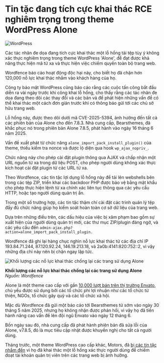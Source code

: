 # Tin tặc đang tích cực khai thác RCE nghiêm trọng trong theme WordPress Alone

![WordPress](https://www.bleepstatic.com/content/hl-images/2021/02/11/WordPress-headpic.jpg)

Các tác nhân đe dọa đang tích cực khai thác một lỗ hổng tải tệp tùy ý không xác thực nghiêm trọng trong theme WordPress 'Alone', để đạt được khả năng thực hiện mã từ xa và thực hiện việc chiếm quyền toàn bộ trang web.

Wordfence báo cáo hoạt động độc hại này, cho biết họ đã chặn hơn 120,000 nỗ lực khai thác nhắm vào khách hàng của họ.

Công ty bảo mật WordPress cũng báo cáo rằng các cuộc tấn công bắt đầu diễn ra vài ngày trước khi công khai lỗ hổng, cho thấy rằng các tác nhân đe dọa đang theo dõi các thay đổi và các bản vá để phát hiện những vấn đề có thể khai thác một cách đơn giản trước khi có thông báo gửi tới các chủ sở hữu trang web.

Lỗ hổng này, được theo dõi dưới mã CVE-2025-5394, ảnh hưởng đến tất cả các phiên bản của Alone cho đến 7.8.3. Nhà cung cấp, Bearsthemes, đã khắc phục nó trong phiên bản Alone 7.8.5, phát hành vào ngày 16 tháng 6 năm 2025.

Vấn đề xuất phát từ chức năng `alone_import_pack_install_plugin()` của theme, thiếu kiểm tra nonce và được lộ diện qua hook `wp_ajax_nopriv_`.

Chức năng này cho phép cài đặt plugin thông qua AJAX và chấp nhận một URL nguồn từ xa trong dữ liệu POST, cho phép người dùng không xác thực kích hoạt cài đặt plugin từ các URL từ xa.

Theo Wordfence, các tin tặc lợi dụng lỗ hổng này để tải lên webshells bên trong các tệp ZIP, triển khai các backdoor PHP được bảo vệ bằng mật khẩu cho phép thực hiện lệnh từ xa chính xác liên tục thông qua các yêu cầu HTTP, hoặc tạo người dùng quản trị ẩn.

Trong một số trường hợp, các tin tặc thậm chí cài đặt các trình quản lý tệp đầy đủ chức năng giúp họ kiểm soát hoàn toàn cơ sở dữ liệu của trang web.

Dựa trên những điều trên, các dấu hiệu của việc bị xâm phạm bao gồm sự xuất hiện của người dùng quản trị mới, các thư mục ZIP/plugin đáng ngờ, và các yêu cầu đến `admin-ajax.php?action=alone_import_pack_install_plugin.`

Wordfence đã ghi lại hàng chục nghìn nỗ lực khai thác từ các địa chỉ IP 193.84.71.244, 87.120.92.24, 146.19.213.18, và 2a0b:4141:820:752::2, vì vậy những địa chỉ này nên bị chặn ngay lập tức.

![Khối lượng các nỗ lực khai thác chống lại các trang sử dụng Alone](https://www.bleepstatic.com/images/news/u/1220909/2025/July/exploit-volume.jpg)

**Khối lượng các nỗ lực khai thác chống lại các trang sử dụng Alone**  
_Nguồn: Wordfence_

Alone là một theme cao cấp với gần [10,000 lượt bán trên thị trường Envato](https://themeforest.net/item/alone-charity-multipurpose-nonprofit-wordpress-theme/15019939), chủ yếu được sử dụng bởi các tổ chức phi lợi nhuận như các tổ chức từ thiện, NGOs, tổ chức gây quỹ và các tổ chức xã hội.

Mặc dù Wordfence đã gửi một báo cáo tới Bearsthemes từ sớm vào ngày 30 tháng 5 năm 2025, nhưng họ không nhận được phản hồi, vì vậy họ đã tiến hành nâng cao vấn đề lên đội ngũ Envato vào ngày 12 tháng 6.

Bốn ngày sau đó, nhà cung cấp đã phát hành phiên bản đã sửa lỗi của Alone, v7.8.5, đó là mục tiêu cập nhật được khuyến nghị cho tất cả người dùng.

Tháng trước, một theme WordPress cao cấp khác, Motors, đã [bị các tin tặc nhắm đến](https://www.bleepingcomputer.com/news/security/wordpress-motors-theme-flaw-mass-exploited-to-hijack-admin-accounts/) vì họ đã khai thác một lỗ hổng xác thực người dùng để chiếm đoạt tài khoản quản trị viên trên các trang web bị ảnh hưởng.